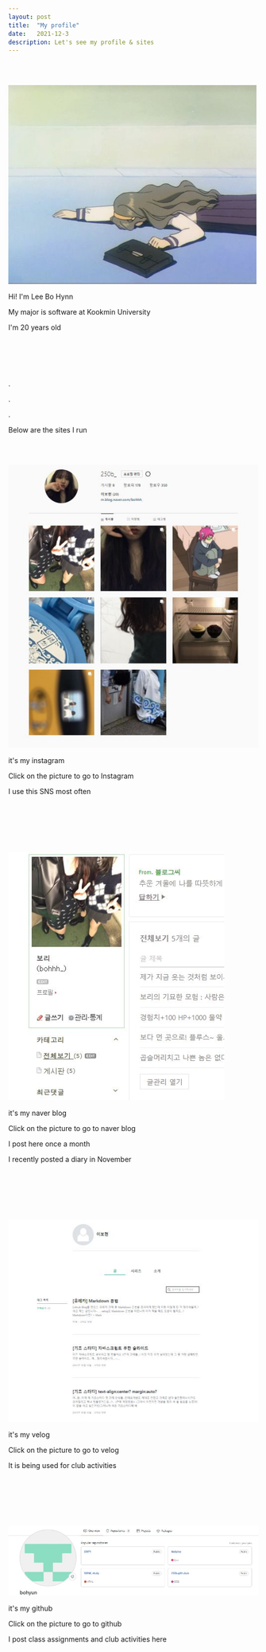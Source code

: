 ```yaml
---
layout: post
title:  "My profile"
date:   2021-12-3
description: Let's see my profile & sites
---
```


<br><br>
<p class="picture"><img src="/assets/img/profile.jfif" alt=""></p>
<p class="gittext">Hi! I'm Lee Bo Hynn</p>
<p class="gittext">My major is software at Kookmin University</p>
<p class="gittext">I'm 20 years old</p>
<br><br><br><br>
<p class="rmx">.</p>
<p class="rmx">.</p>
<p class="rmx">.</p>
<p class="listtitle">Below are the sites I run</p>
<br><br>
<a href="https://www.instagram.com/250b_/" targe="_blank">
    <p class="picture">
        <img src="/assets/img/instagram.JPG" alt="" >
    </p>
</a>
<p class="gittext">it's my instagram</p>
<p class="gittext">Click on the picture to go to Instagram</p>
<p class="gittext">I use this SNS most often</p>
<br><br><br><br><br>
<a href="https://blog.naver.com/bohhh_" targe="_blank">
    <p class="picture">
        <img src="/assets/img/blog.JPG" alt="" >
    </p>
</a>
<p class="gittext">it's my naver blog</p>
<p class="gittext">Click on the picture to go to naver blog</p>
<p class="gittext">I post here once a month</p>
<p class="gittext">I recently posted a diary in November</p>
<br><br><br><br><br>
<a href="https://velog.io/@bohhh_" targe="_blank">
    <p class="picture">
        <img src="/assets/img/velog.JPG" alt="" >
    </p>
</a>
<p class="gittext">it's my velog</p>
<p class="gittext">Click on the picture to go to velog</p>
<p class="gittext">It is being used for club activities</p> 
<br><br><br><br><br>
<a href="https://github.com/" targe="_blank">
    <p class="picture">
        <img src="/assets/img/githubprofile.JPG" alt="" >
    </p>
</a>
<p class="gittext">it's my github</p>
<p class="gittext">Click on the picture to go to github</p>
<p class="gittext">I post class assignments and club activities here</p>
<br><br><br><br>